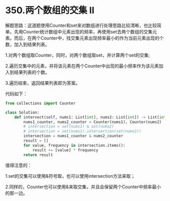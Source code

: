 # 350.两个数组的交集 II

解题思路：这道题使用Counter和set来对数组进行处理思路比较清晰，也比较简单。先用Counter统计数组中元素出现的频率，再使用set去两个数组的交集元素。而后，在两个Counter中，找交集元素出现频率最小的作为当前元素出现的个数，加入到结果列表。

1.对两个数组取Counter，同时，对两个数组取set，并计算两个set的交集;

2.遍历交集中的元素，并将该元素在两个Counter中出现的最小频率作为该元素加入到结果列表的个数。

3.遍历结束，返回结果列表即为答案。

代码如下：

```python
from collections import Counter

class Solution:
    def intersect(self, nums1: List[int], nums2: List[int]) -> List[int]:
        nums1_counter, nums2_counter = Counter(nums1), Counter(nums2)
        # intersection = set(nums1) & set(nums2)
        # intersection = set(nums1).intersection(set(nums2))
        intersection = nums1_counter & nums2_counter
        result = []
        for value, frequency in intersection.items():
            result += [value] * frequency
        return result
```

值得注意的：

1.set的交集可以使用&符号取，也可以使用intersection方法来取；

2.同样的，Counter也可以使用&来取交集，并且会保留两个Counter中频率最小的那一边。
